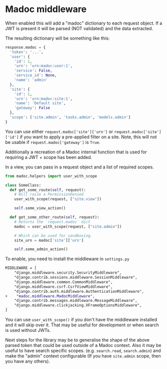 # Madoc middleware

When enabled this will add a "madoc" dictionary to each request object. If a JWT is present it will be parsed (NOT validated) 
and the data extracted.

The resulting dictionary will be something like this:
```python
response.madoc = {
  'token': '...', 
  'user': {
    'id': 1, 
    'urn': 'urn:madoc:user:1', 
    'service': False, 
    'service_id': None, 
    'name': 'admin'
  }, 
  'site': {
    'id': 1, 
    'urn': 'urn:madoc:site:1', 
    'name': 'Default site', 
    'gateway': False
  }, 
  'scope': ['site.admin', 'tasks.admin', 'models.admin']
}
```

You can use either `request.madoc['site']['urn']` or `request.madoc['site']['id']` if you want to apply a 
pre-applied filter on a site. Note, this will not be usable if `request.madoc['gateway']` is `True`.


Additionally a recreation of a Madoc internal function that is used for requiring a JWT + scope has been added.

In a view, you can pass in a request object and a list of required scopes.

```python
from madoc.helpers import user_with_scope

class SomeClass:
  def get_some_route(self, request):
    # Will raise a PermissionDenied
    user_with_scope(request, ["site.view"])

    self.some_view_action()

  def get_some_other_route(self, request):
    # Returns the `request.madoc` dict
    madoc = user_with_scope(request, ["site.admin"])

    # Which can be used for sandboxing.
    site_urn = madoc['site']['urn']

    self.some_admin_action()
```

To enable, you need to install the middleware in `settings.py`

```diff
MIDDLEWARE = [
    "django.middleware.security.SecurityMiddleware",
    "django.contrib.sessions.middleware.SessionMiddleware",
    "django.middleware.common.CommonMiddleware",
    "django.middleware.csrf.CsrfViewMiddleware",
    "django.contrib.auth.middleware.AuthenticationMiddleware",
+    "madoc.middleware.MadocMiddleware",
    "django.contrib.messages.middleware.MessageMiddleware",
    "django.middleware.clickjacking.XFrameOptionsMiddleware",
]
```

You can use `user_with_scope()` if you don't have the middleware installed and it will skip over it. That
may be useful for development or when search is used without JWTs.

Next steps for the library may be to generalise the shape of the above parsed token that could be used
outside of a Madoc context. Also it may be useful to have search specific scopes. (e.g. `search.read`, `search.admin`) and
make the "admin" context configurable (If you have `site.admin` scope, then you have any others).
